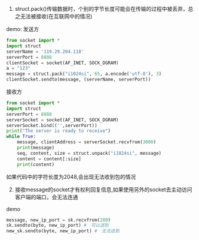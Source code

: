 1. struct.pack()传输数据时，个别的字节长度可能会在传输的过程中被丢弃，总之无法被接收(在互联网中的情况)

demo:
发送方
```python
from socket import *
import struct
serverName = '119.29.204.118'
serverPort = 8888
clientSocket = socket(AF_INET, SOCK_DGRAM)
a = "123"
message = struct.pack("i1024si", 65, a.encode('utf-8'), 3)
clientSocket.sendto(message, (serverName, serverPort))
```
接收方
```python
from socket import *
import struct
serverPort = 8888
serverSocket = socket(AF_INET, SOCK_DGRAM)
serverSocket.bind(('',serverPort))
print("The server is ready to receive")
while True:
    message, clientAddress = serverSocket.recvfrom(3000)
    print(message)
    seq, content, size = struct.unpack("i1024si", message)
    content = content[:size]
    print(content)
```
如果代码中的字符长度为2048,会出现无法收到包的情况

2. 接收message的socket才有权利回复信息,如果使用另外的socket去主动访问客户端的端口，会无法连通

demo
```python
message, new_ip_port = sk.recvfrom(200)
sk.sendto(byte, new_ip_port) #　可以送到
new_sk.sendto(byte, new_ip_port) #　无法送到
```